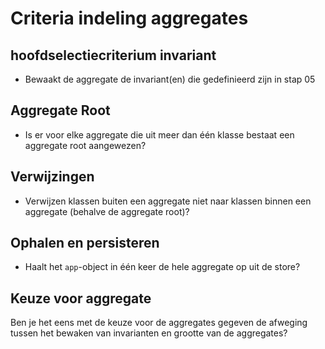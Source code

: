 # Criteria indeling aggregates

## hoofdselectiecriterium invariant

- Bewaakt de aggregate de invariant(en) die gedefinieerd zijn in stap 05

## Aggregate Root

- Is er voor elke aggregate die uit meer dan één klasse bestaat een aggregate root aangewezen?

## Verwijzingen

- Verwijzen klassen buiten een aggregate niet naar klassen binnen een aggregate (behalve de aggregate root)? 

## Ophalen en persisteren

- Haalt het `app`-object in één keer de hele aggregate op uit de store?

## Keuze voor aggregate 

Ben je het eens met de keuze voor de aggregates gegeven de afweging tussen het bewaken van invarianten en grootte van de aggregates?